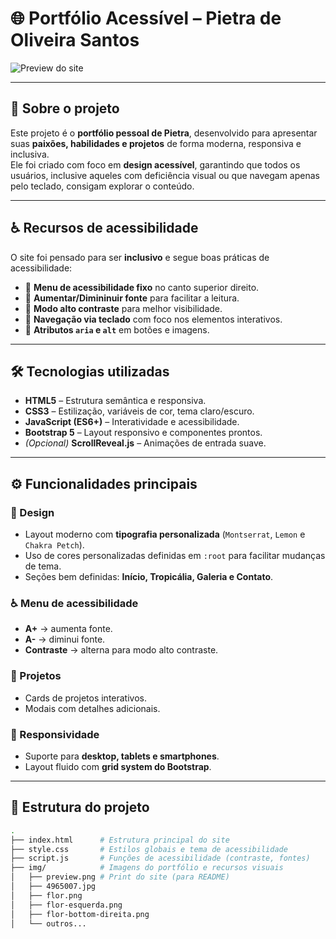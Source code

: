 # 🌐 Portfólio Acessível – Pietra de Oliveira Santos

![Preview do site](img/preview.png)

---

## 📖 Sobre o projeto
Este projeto é o **portfólio pessoal de Pietra**, desenvolvido para apresentar suas **paixões, habilidades e projetos** de forma moderna, responsiva e inclusiva.  
Ele foi criado com foco em **design acessível**, garantindo que todos os usuários, inclusive aqueles com deficiência visual ou que navegam apenas pelo teclado, consigam explorar o conteúdo.

---

## ♿ Recursos de acessibilidade
O site foi pensado para ser **inclusivo** e segue boas práticas de acessibilidade:

- 🔹 **Menu de acessibilidade fixo** no canto superior direito.
- 🔹 **Aumentar/Dimininuir fonte** para facilitar a leitura.
- 🔹 **Modo alto contraste** para melhor visibilidade.
- 🔹 **Navegação via teclado** com foco nos elementos interativos.
- 🔹 **Atributos `aria` e `alt`** em botões e imagens.

---

## 🛠️ Tecnologias utilizadas
- **HTML5** – Estrutura semântica e responsiva.  
- **CSS3** – Estilização, variáveis de cor, tema claro/escuro.  
- **JavaScript (ES6+)** – Interatividade e acessibilidade.  
- **Bootstrap 5** – Layout responsivo e componentes prontos.  
- *(Opcional)* **ScrollReveal.js** – Animações de entrada suave.  

---

## ⚙️ Funcionalidades principais

### 🎨 Design
- Layout moderno com **tipografia personalizada** (`Montserrat`, `Lemon` e `Chakra Petch`).  
- Uso de cores personalizadas definidas em `:root` para facilitar mudanças de tema.  
- Seções bem definidas: **Início, Tropicália, Galeria e Contato**.  

### ♿ Menu de acessibilidade
- **A+** → aumenta fonte.  
- **A-** → diminui fonte.  
- **Contraste** → alterna para modo alto contraste.  

### 📂 Projetos
- Cards de projetos interativos.  
- Modais com detalhes adicionais.  

### 📱 Responsividade
- Suporte para **desktop, tablets e smartphones**.  
- Layout fluido com **grid system do Bootstrap**.  

---

## 📂 Estrutura do projeto
```bash
.
├── index.html      # Estrutura principal do site
├── style.css       # Estilos globais e tema de acessibilidade
├── script.js       # Funções de acessibilidade (contraste, fontes)
├── img/            # Imagens do portfólio e recursos visuais
│   ├── preview.png # Print do site (para README)
│   ├── 4965007.jpg
│   ├── flor.png
│   ├── flor-esquerda.png
│   ├── flor-bottom-direita.png
│   └── outros...

